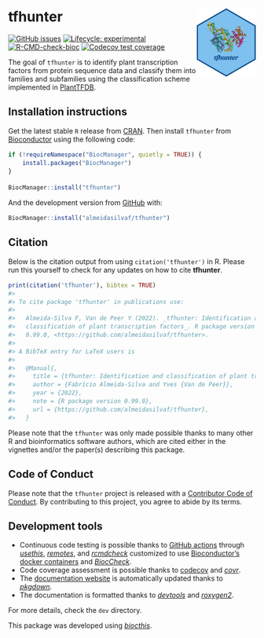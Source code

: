 
<!-- README.md is generated from README.Rmd. Please edit that file -->

# tfhunter <img src="man/figures/logo.png" align="right" height="139" />

<!-- badges: start -->

[![GitHub
issues](https://img.shields.io/github/issues/almeidasilvaf/tfhunter)](https://github.com/almeidasilvaf/tfhunter/issues)
[![Lifecycle:
experimental](https://img.shields.io/badge/lifecycle-experimental-orange.svg)](https://lifecycle.r-lib.org/articles/stages.html#experimental)
[![R-CMD-check-bioc](https://github.com/almeidasilvaf/tfhunter/workflows/R-CMD-check-bioc/badge.svg)](https://github.com/almeidasilvaf/tfhunter/actions)
[![Codecov test
coverage](https://codecov.io/gh/almeidasilvaf/tfhunter/branch/master/graph/badge.svg)](https://codecov.io/gh/almeidasilvaf/tfhunter?branch=master)
<!-- badges: end -->

The goal of `tfhunter` is to identify plant transcription factors from
protein sequence data and classify them into families and subfamilies
using the classification scheme implemented in
[PlantTFDB](https://doi.org/10.1093/nar/gkz1020).

## Installation instructions

Get the latest stable `R` release from
[CRAN](http://cran.r-project.org/). Then install `tfhunter` from
[Bioconductor](http://bioconductor.org/) using the following code:

``` r
if (!requireNamespace("BiocManager", quietly = TRUE)) {
    install.packages("BiocManager")
}

BiocManager::install("tfhunter")
```

And the development version from
[GitHub](https://github.com/almeidasilvaf/tfhunter) with:

``` r
BiocManager::install("almeidasilvaf/tfhunter")
```

## Citation

Below is the citation output from using `citation('tfhunter')` in R.
Please run this yourself to check for any updates on how to cite
**tfhunter**.

``` r
print(citation('tfhunter'), bibtex = TRUE)
#> 
#> To cite package 'tfhunter' in publications use:
#> 
#>   Almeida-Silva F, Van de Peer Y (2022). _tfhunter: Identification and
#>   classification of plant transcription factors_. R package version
#>   0.99.0, <https://github.com/almeidasilvaf/tfhunter>.
#> 
#> A BibTeX entry for LaTeX users is
#> 
#>   @Manual{,
#>     title = {tfhunter: Identification and classification of plant transcription factors},
#>     author = {Fabrício Almeida-Silva and Yves {Van de Peer}},
#>     year = {2022},
#>     note = {R package version 0.99.0},
#>     url = {https://github.com/almeidasilvaf/tfhunter},
#>   }
```

Please note that the `tfhunter` was only made possible thanks to many
other R and bioinformatics software authors, which are cited either in
the vignettes and/or the paper(s) describing this package.

## Code of Conduct

Please note that the `tfhunter` project is released with a [Contributor
Code of Conduct](http://bioconductor.org/about/code-of-conduct/). By
contributing to this project, you agree to abide by its terms.

## Development tools

-   Continuous code testing is possible thanks to [GitHub
    actions](https://www.tidyverse.org/blog/2020/04/usethis-1-6-0/)
    through *[usethis](https://CRAN.R-project.org/package=usethis)*,
    *[remotes](https://CRAN.R-project.org/package=remotes)*, and
    *[rcmdcheck](https://CRAN.R-project.org/package=rcmdcheck)*
    customized to use [Bioconductor’s docker
    containers](https://www.bioconductor.org/help/docker/) and
    *[BiocCheck](https://bioconductor.org/packages/3.15/BiocCheck)*.
-   Code coverage assessment is possible thanks to
    [codecov](https://codecov.io/gh) and
    *[covr](https://CRAN.R-project.org/package=covr)*.
-   The [documentation website](http://almeidasilvaf.github.io/tfhunter)
    is automatically updated thanks to
    *[pkgdown](https://CRAN.R-project.org/package=pkgdown)*.
-   The documentation is formatted thanks to
    *[devtools](https://CRAN.R-project.org/package=devtools)* and
    *[roxygen2](https://CRAN.R-project.org/package=roxygen2)*.

For more details, check the `dev` directory.

This package was developed using
*[biocthis](https://bioconductor.org/packages/3.15/biocthis)*.
